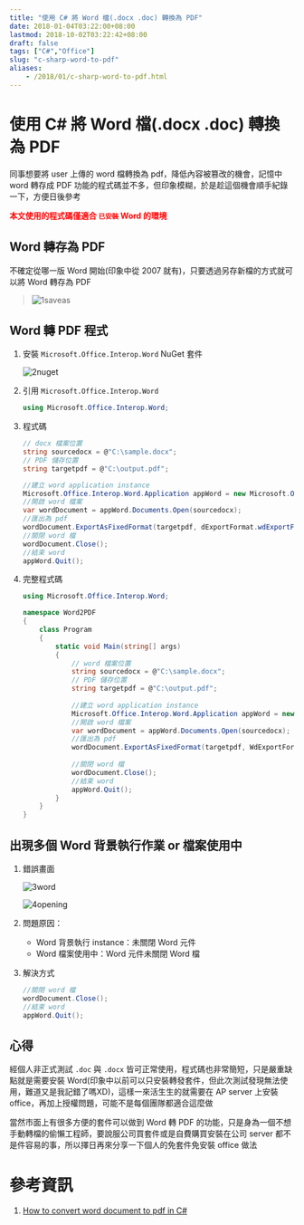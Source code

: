 ```yaml
---
title: "使用 C# 將 Word 檔(.docx .doc) 轉換為 PDF"
date: 2018-01-04T03:22:00+08:00
lastmod: 2018-10-02T03:22:42+08:00
draft: false
tags: ["C#","Office"]
slug: "c-sharp-word-to-pdf"
aliases:
    - /2018/01/c-sharp-word-to-pdf.html
---
```

# 使用 C# 將 Word 檔(.docx .doc) 轉換為 PDF
同事想要將 user 上傳的 word 檔轉換為 pdf，降低內容被篡改的機會，記憶中 word 轉存成 PDF 功能的程式碼並不多，但印象模糊，於是趁這個機會順手紀錄一下，方便日後參考

**<span style="color:red">本文使用的程式碼僅適合 `已安裝` Word 的環境 </span>**

## Word 轉存為 PDF

不確定從哪一版 Word 開始(印象中從 2007 就有)，只要透過另存新檔的方式就可以將 Word 轉存為 PDF

> ![1saveas](https://user-images.githubusercontent.com/3851540/34535531-2221e8ce-f0fd-11e7-8368-d57874350be5.png)

## Word 轉 PDF 程式

1.  安裝 `Microsoft.Office.Interop.Word` NuGet 套件

    ![2nuget](https://user-images.githubusercontent.com/3851540/34535533-224e2b78-f0fd-11e7-9a64-79fdb5f17d7f.png)

2.  引用 `Microsoft.Office.Interop.Word`

    ```cs
    using Microsoft.Office.Interop.Word;
    ```

3.  程式碼

    ```cs
    // docx 檔案位置
    string sourcedocx = @"C:\sample.docx";
    // PDF 儲存位置
    string targetpdf = @"C:\output.pdf";
    
    //建立 word application instance
    Microsoft.Office.Interop.Word.Application appWord = new Microsoft.Office.Interop.Word.Application();
    //開啟 word 檔案
    var wordDocument = appWord.Documents.Open(sourcedocx);
    //匯出為 pdf
    wordDocument.ExportAsFixedFormat(targetpdf, dExportFormat.wdExportFormatPDF);
    //關閉 word 檔
    wordDocument.Close();
    //結束 word
    appWord.Quit();
    ```

4.  完整程式碼

    ```cs
    using Microsoft.Office.Interop.Word;
    
    namespace Word2PDF
    {
        class Program
        {
            static void Main(string[] args)
            {
                // word 檔案位置
                string sourcedocx = @"C:\sample.docx";
                // PDF 儲存位置
                string targetpdf = @"C:\output.pdf";
                
                //建立 word application instance
                Microsoft.Office.Interop.Word.Application appWord = new Microsoft.Office.Interop.Word.Application();
                //開啟 word 檔案
                var wordDocument = appWord.Documents.Open(sourcedocx);
                //匯出為 pdf
                wordDocument.ExportAsFixedFormat(targetpdf, WdExportFormat.wdExportFormatPDF);
                
                //關閉 word 檔
                wordDocument.Close();
                //結束 word
                appWord.Quit();
            }
        }
    }
    ```

## 出現多個 Word 背景執行作業 or 檔案使用中

1.  錯誤畫面

    ![3word](https://user-images.githubusercontent.com/3851540/34535534-22768e88-f0fd-11e7-9bfc-dc298975b229.png)

    ![4opening](https://user-images.githubusercontent.com/3851540/34535535-22a00a74-f0fd-11e7-905b-43a3ee858a95.png)

2.  問題原因：

    *  Word 背景執行 instance：未關閉 Word 元件
    *  Word 檔案使用中：Word 元件未關閉 Word 檔

3.  解決方式

    ```cs
    //關閉 word 檔
    wordDocument.Close();
    //結束 word
    appWord.Quit();
    ```

## 心得

經個人非正式測試 `.doc` 與 `.docx` 皆可正常使用，程式碼也非常簡短，只是嚴重缺點就是需要安裝 Word(印象中以前可以只安裝轉發套件，但此次測試發現無法使用，難道又是我記錯了嗎XD)，這樣一來活生生的就需要在 AP server 上安裝 office，再加上授權問題，可能不是每個團隊都適合這麼做

當然市面上有很多方便的套件可以做到 Word 轉 PDF 的功能，只是身為一個不想手動轉檔的偷懶工程師，要說服公司買套件或是自費購買安裝在公司 server 都不是件容易的事，所以擇日再來分享一下個人的免套件免安裝 office 做法

# 參考資訊

1.  [How to convert word document to pdf in C#](https://www.codeproject.com/questions/346784/how-to-convert-word-document-to-pdf-in-csharp)
